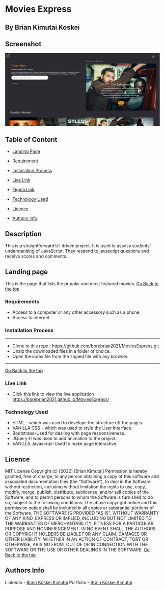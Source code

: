 # Movies Express
## By Brian Kimutai Koskei
## Screenshot
 ![image](./assets/images/MOVIE.PNG)
 ## Table of Content
 - [Landing Page](#Landing-Page)
 - [Requirement](#Requirements)

 - [Installation Process](#installation-Process)
 - [Live Link](#Live-Link)
 - [Figma Link](#Figma-Link)

 - [Technology  Used](#technology-Used)
 - [Licence](#licence)
 - [Authors Info](#Authors-Info)
 ## Description
 <p>This is a straightforward UI-driven project. It is used to assess students' understanding of JavaScript. They respond to javascript questions and receive scores and comments.</p>

## Landing page
This is the page that lists the pupolar and most featured movies.
[Go Back to the top](#Screenshot)


 ###  Requirements
 * Access to  a computer or any other accessory such as a phone
 * Access to internet
 
 
 ### Installation Process
 ****
* Clone to this repo :  https://github.com/borebrian2021/MoviesExpress.git
* Unzip the downloaded files in a folder of choice.
* Open the index file from the zipped file with any browser.
 ****
 [Go Back to the top](#Screenshot)
### Live Link
- Click this link to view the live application https://borebrian2021.github.io/MoviesExpress/
### Technology  Used
* HTML - which was used to develope the structure off the pages.
* VANILLA CSS - which was used to style the User Interface.
* Bootstraps-Used for dealing with page responsiveness.
* JQuery-It was used to add animation to the project.
* VANILLA Javascript-Used to make page interactive.



## Licence
MIT License
Copyright (c) [2022] [Brian Kimutai]
Permission is hereby granted, free of charge, to any person obtaining a copy
of this software and associated documentation files (the "Software"), to deal
in the Software without restriction, including without limitation the rights
to use, copy, modify, merge, publish, distribute, sublicense, and/or sell
copies of the Software, and to permit persons to whom the Software is
furnished to do so, subject to the following conditions:
The above copyright notice and this permission notice shall be included in all
copies or substantial portions of the Software.
THE SOFTWARE IS PROVIDED "AS IS", WITHOUT WARRANTY OF ANY KIND, EXPRESS OR
IMPLIED, INCLUDING BUT NOT LIMITED TO THE WARRANTIES OF MERCHANTABILITY,
FITNESS FOR A PARTICULAR PURPOSE AND NONINFRINGEMENT. IN NO EVENT SHALL THE
AUTHORS OR COPYRIGHT HOLDERS BE LIABLE FOR ANY CLAIM, DAMAGES OR OTHER
LIABILITY, WHETHER IN AN ACTION OF CONTRACT, TORT OR OTHERWISE, ARISING FROM,
OUT OF OR IN CONNECTION WITH THE SOFTWARE OR THE USE OR OTHER DEALINGS IN THE
SOFTWARE.
[Go Back to the top](#Screenshot)
## Authors Info
Linkedin - [Brain Koskei Kimutai](https://www.linkedin.com/in/bore-brian-5655b814b/)
Portfolio - [Brain Koskei Kimutai](https://borebrian2021.github.io/Brian-Koskei/)


